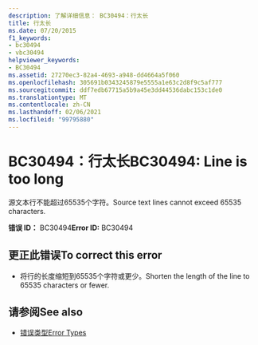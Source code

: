 ```yaml
---
description: 了解详细信息： BC30494：行太长
title: 行太长
ms.date: 07/20/2015
f1_keywords:
- bc30494
- vbc30494
helpviewer_keywords:
- BC30494
ms.assetid: 27270ec3-82a4-4693-a948-dd4664a5f060
ms.openlocfilehash: 305691b0343245879e5555a1e63c2d8f9c5af777
ms.sourcegitcommit: ddf7edb67715a5b9a45e3dd44536dabc153c1de0
ms.translationtype: MT
ms.contentlocale: zh-CN
ms.lasthandoff: 02/06/2021
ms.locfileid: "99795880"
---
```

# <a name="bc30494-line-is-too-long"></a><span data-ttu-id="92b78-103">BC30494：行太长</span><span class="sxs-lookup"><span data-stu-id="92b78-103">BC30494: Line is too long</span></span>

<span data-ttu-id="92b78-104">源文本行不能超过65535个字符。</span><span class="sxs-lookup"><span data-stu-id="92b78-104">Source text lines cannot exceed 65535 characters.</span></span>

 <span data-ttu-id="92b78-105">**错误 ID：** BC30494</span><span class="sxs-lookup"><span data-stu-id="92b78-105">**Error ID:** BC30494</span></span>

## <a name="to-correct-this-error"></a><span data-ttu-id="92b78-106">更正此错误</span><span class="sxs-lookup"><span data-stu-id="92b78-106">To correct this error</span></span>

- <span data-ttu-id="92b78-107">将行的长度缩短到65535个字符或更少。</span><span class="sxs-lookup"><span data-stu-id="92b78-107">Shorten the length of the line to 65535 characters or fewer.</span></span>

## <a name="see-also"></a><span data-ttu-id="92b78-108">请参阅</span><span class="sxs-lookup"><span data-stu-id="92b78-108">See also</span></span>

- [<span data-ttu-id="92b78-109">错误类型</span><span class="sxs-lookup"><span data-stu-id="92b78-109">Error Types</span></span>](../../programming-guide/language-features/error-types.md)
